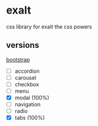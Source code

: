 # exalt
css library for exalt the css powers

## versions

[bootstrap](https://github.com/kazelsama/exalt/tree/bootstrap)
- [ ] accordion
- [ ] carousel
- [ ] checkbox
- [ ] menu
- [x] modal (100%)
- [ ] navigation
- [ ] radio
- [x] tabs (100%)
